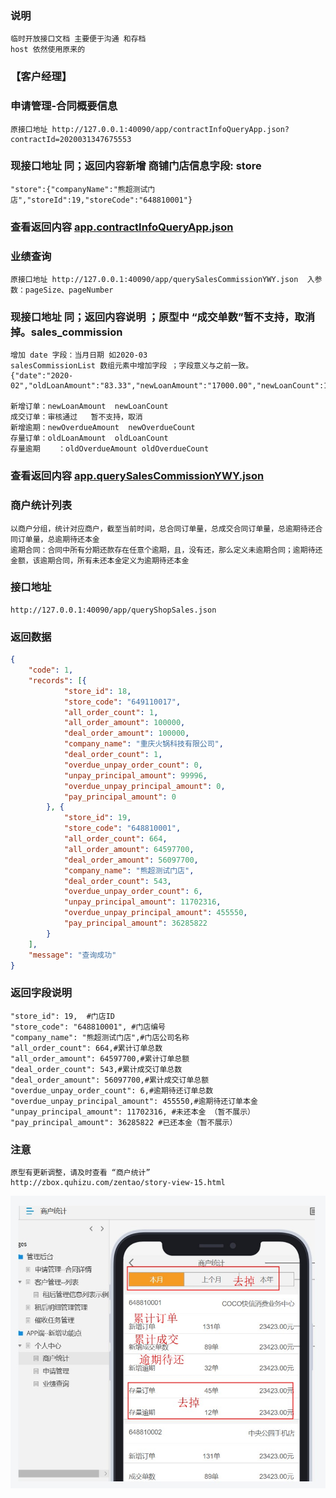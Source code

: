 ### 说明
    临时开放接口文档 主要便于沟通 和存档
	host 依然使用原来的
### 【客户经理】
### 申请管理-合同概要信息
    原接口地址 http://127.0.0.1:40090/app/contractInfoQueryApp.json?contractId=2020031347675553
### 现接口地址 同；返回内容新增 商铺门店信息字段: store
    "store":{"companyName":"熊超测试门店","storeId":19,"storeCode":"648810001"}
### 查看返回内容 [app.contractInfoQueryApp.json](app.contractInfoQueryApp.json)


### 业绩查询 
    原接口地址 http://127.0.0.1:40090/app/querySalesCommissionYWY.json  入参数：pageSize、pageNumber
### 现接口地址 同；返回内容说明 ；原型中 “成交单数”暂不支持，取消掉。sales_commission
    增加 date 字段：当月日期 如2020-03
    salesCommissionList 数组元素中增加字段 ；字段意义与之前一致。
    {"date":"2020-02","oldLoanAmount":"83.33","newLoanAmount":"17000.00","newLoanCount":17,"newOverdueCount":5,"oldLoanCount":1,"salesCommissionAmount":"0.00","newOverdueAmount":"17000.00","oldOverdueCount":1,"oldOverdueAmount":"0.00"}
    
    新增订单：newLoanAmount  newLoanCount
    成交订单：审核通过	暂不支持，取消
    新增逾期：newOverdueAmount  newOverdueCount
    存量订单：oldLoanAmount  oldLoanCount
    存量逾期	：oldOverdueAmount oldOverdueCount
### 查看返回内容 [app.querySalesCommissionYWY.json](app.querySalesCommissionYWY.json)
    
### 商户统计列表
    以商户分组，统计对应商户，截至当前时间，总合同订单量，总成交合同订单量，总逾期待还合同订单量，总逾期待还本金 
    逾期合同：合同中所有分期还款存在任意个逾期，且，没有还，那么定义未逾期合同；逾期待还金额，该逾期合同，所有未还本金定义为逾期待还本金

### 接口地址 
    http://127.0.0.1:40090/app/queryShopSales.json

### 返回数据
```json
{
    "code": 1,
    "records": [{
            "store_id": 18,
            "store_code": "649110017",
            "all_order_count": 1,
            "all_order_amount": 100000,
            "deal_order_amount": 100000,
            "company_name": "重庆火锅科技有限公司",
            "deal_order_count": 1,
            "overdue_unpay_order_count": 0,
            "unpay_principal_amount": 99996,
            "overdue_unpay_principal_amount": 0,
            "pay_principal_amount": 0
        }, {
            "store_id": 19,
            "store_code": "648810001",
            "all_order_count": 664,
            "all_order_amount": 64597700,
            "deal_order_amount": 56097700,
            "company_name": "熊超测试门店",
            "deal_order_count": 543,
            "overdue_unpay_order_count": 6,
            "unpay_principal_amount": 11702316,
            "overdue_unpay_principal_amount": 455550,
            "pay_principal_amount": 36285822
        }
    ],
    "message": "查询成功"
}

```    

### 返回字段说明
       
    "store_id": 19,  #门店ID
    "store_code": "648810001", #门店编号
    "company_name": "熊超测试门店",#门店公司名称
    "all_order_count": 664,#累计订单总数
    "all_order_amount": 64597700,#累计订单总额
    "deal_order_count": 543,#累计成交订单总数
    "deal_order_amount": 56097700,#累计成交订单总额
    "overdue_unpay_order_count": 6,#逾期待还订单总数
    "overdue_unpay_principal_amount": 455550,#逾期待还订单本金
    "unpay_principal_amount": 11702316, #未还本金 （暂不展示）
    "pay_principal_amount": 36285822 #已还本金（暂不展示）
    
### 注意
    原型有更新调整，请及时查看 “商户统计”
    http://zbox.quhizu.com/zentao/story-view-15.html  
      
![Image text](img/shopSales.jpg)      